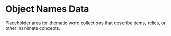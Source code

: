 # Object Names Data

Placeholder area for thematic word collections that describe items, relics, or other inanimate concepts.
